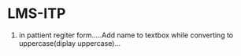 # LMS-ITP

1) in pattient regiter form.....Add name to textbox while converting to uppercase(diplay uppercase)...
